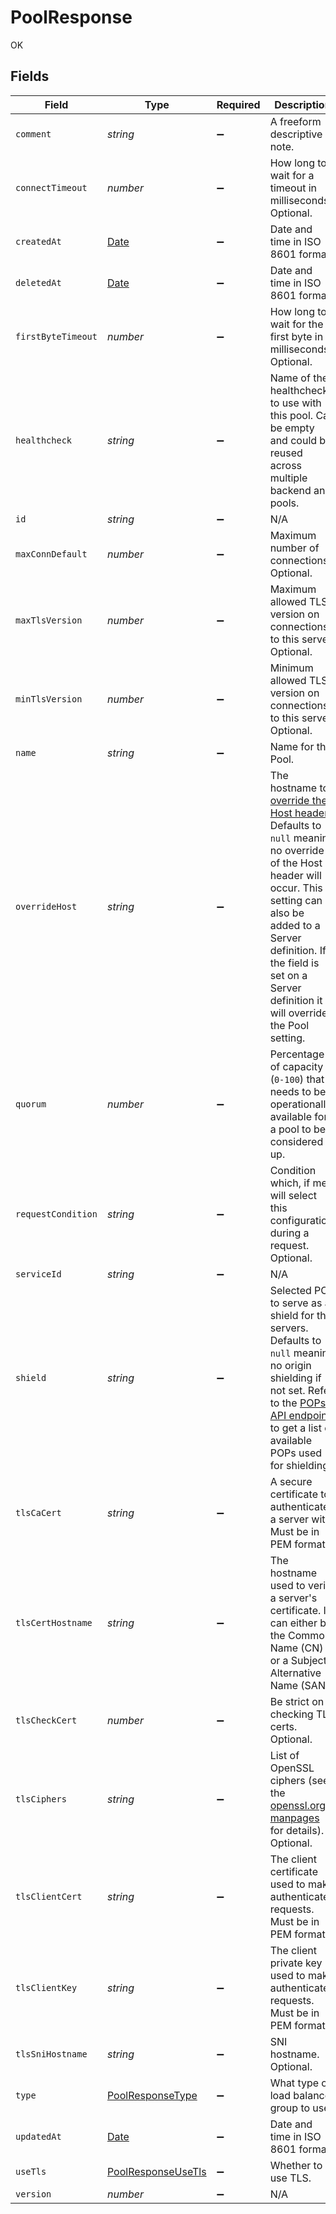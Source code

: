 # PoolResponse

OK


## Fields

| Field                                                                                                                                                                                                                                                                                                                 | Type                                                                                                                                                                                                                                                                                                                  | Required                                                                                                                                                                                                                                                                                                              | Description                                                                                                                                                                                                                                                                                                           | Example                                                                                                                                                                                                                                                                                                               |
| --------------------------------------------------------------------------------------------------------------------------------------------------------------------------------------------------------------------------------------------------------------------------------------------------------------------- | --------------------------------------------------------------------------------------------------------------------------------------------------------------------------------------------------------------------------------------------------------------------------------------------------------------------- | --------------------------------------------------------------------------------------------------------------------------------------------------------------------------------------------------------------------------------------------------------------------------------------------------------------------- | --------------------------------------------------------------------------------------------------------------------------------------------------------------------------------------------------------------------------------------------------------------------------------------------------------------------- | --------------------------------------------------------------------------------------------------------------------------------------------------------------------------------------------------------------------------------------------------------------------------------------------------------------------- |
| `comment`                                                                                                                                                                                                                                                                                                             | *string*                                                                                                                                                                                                                                                                                                              | :heavy_minus_sign:                                                                                                                                                                                                                                                                                                    | A freeform descriptive note.                                                                                                                                                                                                                                                                                          |                                                                                                                                                                                                                                                                                                                       |
| `connectTimeout`                                                                                                                                                                                                                                                                                                      | *number*                                                                                                                                                                                                                                                                                                              | :heavy_minus_sign:                                                                                                                                                                                                                                                                                                    | How long to wait for a timeout in milliseconds. Optional.                                                                                                                                                                                                                                                             |                                                                                                                                                                                                                                                                                                                       |
| `createdAt`                                                                                                                                                                                                                                                                                                           | [Date](https://developer.mozilla.org/en-US/docs/Web/JavaScript/Reference/Global_Objects/Date)                                                                                                                                                                                                                         | :heavy_minus_sign:                                                                                                                                                                                                                                                                                                    | Date and time in ISO 8601 format.                                                                                                                                                                                                                                                                                     | 2020-04-09T18:14:30Z                                                                                                                                                                                                                                                                                                  |
| `deletedAt`                                                                                                                                                                                                                                                                                                           | [Date](https://developer.mozilla.org/en-US/docs/Web/JavaScript/Reference/Global_Objects/Date)                                                                                                                                                                                                                         | :heavy_minus_sign:                                                                                                                                                                                                                                                                                                    | Date and time in ISO 8601 format.                                                                                                                                                                                                                                                                                     | 2020-04-09T18:14:30Z                                                                                                                                                                                                                                                                                                  |
| `firstByteTimeout`                                                                                                                                                                                                                                                                                                    | *number*                                                                                                                                                                                                                                                                                                              | :heavy_minus_sign:                                                                                                                                                                                                                                                                                                    | How long to wait for the first byte in milliseconds. Optional.                                                                                                                                                                                                                                                        |                                                                                                                                                                                                                                                                                                                       |
| `healthcheck`                                                                                                                                                                                                                                                                                                         | *string*                                                                                                                                                                                                                                                                                                              | :heavy_minus_sign:                                                                                                                                                                                                                                                                                                    | Name of the healthcheck to use with this pool. Can be empty and could be reused across multiple backend and pools.                                                                                                                                                                                                    |                                                                                                                                                                                                                                                                                                                       |
| `id`                                                                                                                                                                                                                                                                                                                  | *string*                                                                                                                                                                                                                                                                                                              | :heavy_minus_sign:                                                                                                                                                                                                                                                                                                    | N/A                                                                                                                                                                                                                                                                                                                   | 2Yd1WfiCBPENLloXfXmlO                                                                                                                                                                                                                                                                                                 |
| `maxConnDefault`                                                                                                                                                                                                                                                                                                      | *number*                                                                                                                                                                                                                                                                                                              | :heavy_minus_sign:                                                                                                                                                                                                                                                                                                    | Maximum number of connections. Optional.                                                                                                                                                                                                                                                                              |                                                                                                                                                                                                                                                                                                                       |
| `maxTlsVersion`                                                                                                                                                                                                                                                                                                       | *number*                                                                                                                                                                                                                                                                                                              | :heavy_minus_sign:                                                                                                                                                                                                                                                                                                    | Maximum allowed TLS version on connections to this server. Optional.                                                                                                                                                                                                                                                  |                                                                                                                                                                                                                                                                                                                       |
| `minTlsVersion`                                                                                                                                                                                                                                                                                                       | *number*                                                                                                                                                                                                                                                                                                              | :heavy_minus_sign:                                                                                                                                                                                                                                                                                                    | Minimum allowed TLS version on connections to this server. Optional.                                                                                                                                                                                                                                                  |                                                                                                                                                                                                                                                                                                                       |
| `name`                                                                                                                                                                                                                                                                                                                | *string*                                                                                                                                                                                                                                                                                                              | :heavy_minus_sign:                                                                                                                                                                                                                                                                                                    | Name for the Pool.                                                                                                                                                                                                                                                                                                    | my-pool                                                                                                                                                                                                                                                                                                               |
| `overrideHost`                                                                                                                                                                                                                                                                                                        | *string*                                                                                                                                                                                                                                                                                                              | :heavy_minus_sign:                                                                                                                                                                                                                                                                                                    | The hostname to [override the Host header](https://docs.fastly.com/en/guides/specifying-an-override-host). Defaults to `null` meaning no override of the Host header will occur. This setting can also be added to a Server definition. If the field is set on a Server definition it will override the Pool setting. |                                                                                                                                                                                                                                                                                                                       |
| `quorum`                                                                                                                                                                                                                                                                                                              | *number*                                                                                                                                                                                                                                                                                                              | :heavy_minus_sign:                                                                                                                                                                                                                                                                                                    | Percentage of capacity (`0-100`) that needs to be operationally available for a pool to be considered up.                                                                                                                                                                                                             |                                                                                                                                                                                                                                                                                                                       |
| `requestCondition`                                                                                                                                                                                                                                                                                                    | *string*                                                                                                                                                                                                                                                                                                              | :heavy_minus_sign:                                                                                                                                                                                                                                                                                                    | Condition which, if met, will select this configuration during a request. Optional.                                                                                                                                                                                                                                   | null                                                                                                                                                                                                                                                                                                                  |
| `serviceId`                                                                                                                                                                                                                                                                                                           | *string*                                                                                                                                                                                                                                                                                                              | :heavy_minus_sign:                                                                                                                                                                                                                                                                                                    | N/A                                                                                                                                                                                                                                                                                                                   | SU1Z0isxPaozGVKXdv0eY                                                                                                                                                                                                                                                                                                 |
| `shield`                                                                                                                                                                                                                                                                                                              | *string*                                                                                                                                                                                                                                                                                                              | :heavy_minus_sign:                                                                                                                                                                                                                                                                                                    | Selected POP to serve as a shield for the servers. Defaults to `null` meaning no origin shielding if not set. Refer to the [POPs API endpoint](/reference/api/utils/pops/) to get a list of available POPs used for shielding.                                                                                        |                                                                                                                                                                                                                                                                                                                       |
| `tlsCaCert`                                                                                                                                                                                                                                                                                                           | *string*                                                                                                                                                                                                                                                                                                              | :heavy_minus_sign:                                                                                                                                                                                                                                                                                                    | A secure certificate to authenticate a server with. Must be in PEM format.                                                                                                                                                                                                                                            |                                                                                                                                                                                                                                                                                                                       |
| `tlsCertHostname`                                                                                                                                                                                                                                                                                                     | *string*                                                                                                                                                                                                                                                                                                              | :heavy_minus_sign:                                                                                                                                                                                                                                                                                                    | The hostname used to verify a server's certificate. It can either be the Common Name (CN) or a Subject Alternative Name (SAN).                                                                                                                                                                                        |                                                                                                                                                                                                                                                                                                                       |
| `tlsCheckCert`                                                                                                                                                                                                                                                                                                        | *number*                                                                                                                                                                                                                                                                                                              | :heavy_minus_sign:                                                                                                                                                                                                                                                                                                    | Be strict on checking TLS certs. Optional.                                                                                                                                                                                                                                                                            |                                                                                                                                                                                                                                                                                                                       |
| `tlsCiphers`                                                                                                                                                                                                                                                                                                          | *string*                                                                                                                                                                                                                                                                                                              | :heavy_minus_sign:                                                                                                                                                                                                                                                                                                    | List of OpenSSL ciphers (see the [openssl.org manpages](https://www.openssl.org/docs/man1.1.1/man1/ciphers.html) for details). Optional.                                                                                                                                                                              |                                                                                                                                                                                                                                                                                                                       |
| `tlsClientCert`                                                                                                                                                                                                                                                                                                       | *string*                                                                                                                                                                                                                                                                                                              | :heavy_minus_sign:                                                                                                                                                                                                                                                                                                    | The client certificate used to make authenticated requests. Must be in PEM format.                                                                                                                                                                                                                                    |                                                                                                                                                                                                                                                                                                                       |
| `tlsClientKey`                                                                                                                                                                                                                                                                                                        | *string*                                                                                                                                                                                                                                                                                                              | :heavy_minus_sign:                                                                                                                                                                                                                                                                                                    | The client private key used to make authenticated requests. Must be in PEM format.                                                                                                                                                                                                                                    |                                                                                                                                                                                                                                                                                                                       |
| `tlsSniHostname`                                                                                                                                                                                                                                                                                                      | *string*                                                                                                                                                                                                                                                                                                              | :heavy_minus_sign:                                                                                                                                                                                                                                                                                                    | SNI hostname. Optional.                                                                                                                                                                                                                                                                                               |                                                                                                                                                                                                                                                                                                                       |
| `type`                                                                                                                                                                                                                                                                                                                | [PoolResponseType](../../models/shared/poolresponsetype.md)                                                                                                                                                                                                                                                           | :heavy_minus_sign:                                                                                                                                                                                                                                                                                                    | What type of load balance group to use.                                                                                                                                                                                                                                                                               |                                                                                                                                                                                                                                                                                                                       |
| `updatedAt`                                                                                                                                                                                                                                                                                                           | [Date](https://developer.mozilla.org/en-US/docs/Web/JavaScript/Reference/Global_Objects/Date)                                                                                                                                                                                                                         | :heavy_minus_sign:                                                                                                                                                                                                                                                                                                    | Date and time in ISO 8601 format.                                                                                                                                                                                                                                                                                     | 2020-04-09T18:14:30Z                                                                                                                                                                                                                                                                                                  |
| `useTls`                                                                                                                                                                                                                                                                                                              | [PoolResponseUseTls](../../models/shared/poolresponseusetls.md)                                                                                                                                                                                                                                                       | :heavy_minus_sign:                                                                                                                                                                                                                                                                                                    | Whether to use TLS.                                                                                                                                                                                                                                                                                                   |                                                                                                                                                                                                                                                                                                                       |
| `version`                                                                                                                                                                                                                                                                                                             | *number*                                                                                                                                                                                                                                                                                                              | :heavy_minus_sign:                                                                                                                                                                                                                                                                                                    | N/A                                                                                                                                                                                                                                                                                                                   | 1                                                                                                                                                                                                                                                                                                                     |